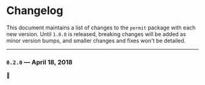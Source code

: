 # Changelog

This document maintains a list of changes to the `permit` package with each new version. Until `1.0.0` is released, breaking changes will be added as minor version bumps, and smaller changes and fixes won't be detailed.

---

### `0.2.0` — April 18, 2018

:tada:
